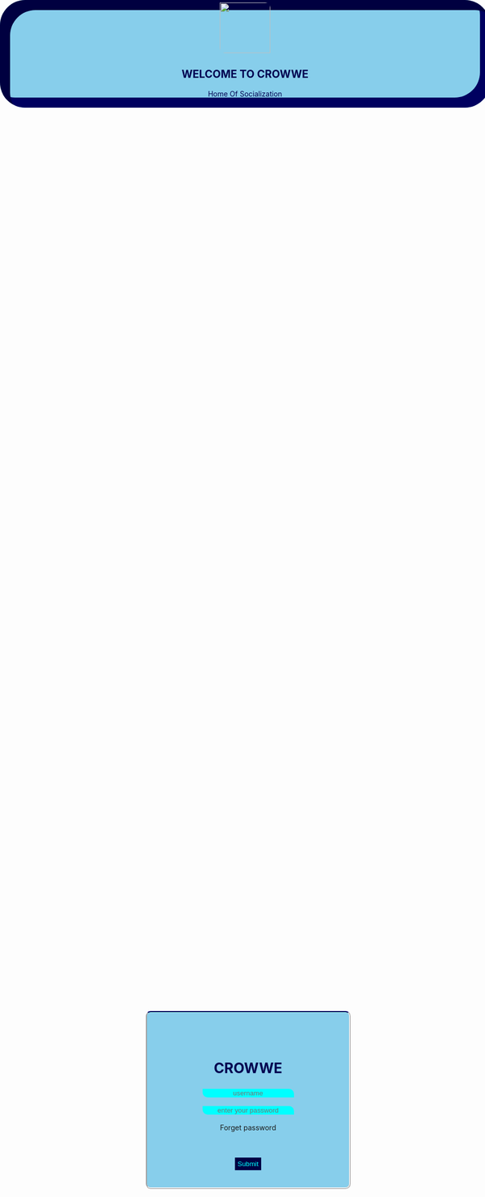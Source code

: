 [Uploading login form…]()<html>
    <head>
        <title>login form</title>
        <meta charset="utf-8">
        <meta name="viewport" content="width=device-width ,initial-scale=1.0"> 
        <style>
            header{
                text-align:center;
                background-color:skyblue;
                padding-top:2px;
                padding-bottom :2px;
                position:fixed;
                top:0;
                left:0;
                width:100%;
                border-radius: 50px  50px;
                box-shadow:inset 20px 20px 0px #000040 , inset -20px -20px 0px #000060;
                color:#000050;
                padding: 5px;
                border-style: none;
            }
            .container{
                background-color:skyblue;
                position: absolute;
                margin: 0;
                top: 50%;
                left: 30%;
                padding-top: 50px;
                border-top: 2px solid #000050;
                width: 400px;
                border-style: ridge;
                border-radius: 10px;
            }
            img{
                size: 600px;
                height: 100px;
                border-radius:0 10px;
                float:bottom;
            }
            h1{
                background-color:background-color:rgb(0, 0, 68);
                color:aqua;
                padding: 5px;
                border-style: none;;
                color:#000050;
                border-radius: 0 10px;
                text-shadow: 3cap;
                       }
                       button{
                        background-color:rgb(0, 0, 68);
                        color:aqua;
                        padding: 5px;
                        border-style: none;
                        cursor: pointer;
                       }
                       input{
                        border-style: none;
                        background-color: aqua;
                        color:rgb(0, 0, 65);
                        border-radius: 0 10px;
                        text-align: center;
                       }
                       input:hover{
                        background-color:aqua;
                        color: rgb(0, 0, 83);
                        padding: 15px;
                        transition: 1s;
                       }
                       button:hover{
                        background-color:aqua;
                        color:rgb(0, 0, 70);
                        padding: 10px;
                        border-style: none;
                        border-radius: 0 10px;
                        transition: 1s;
                        cursor: pointer;
                       }
        </style>
        <link rel="stylesheet" href="file:///home/yazeed/Desktop/WEB/font%20-6/css/all.min.css">
    </head>
    <body style="background:url('file:///home/yazeed/Desktop/WEB/image/wall.png');">
        <header>
            <img src="/home/yazeed/Desktop/WEB/image/crowwe.png">
            <h2>WELCOME TO CROWWE</h2>
            <p>Home Of Socialization</p>
        </header>
        <div class="container">
                <h1 align='center'>CROWWE</h1>
                <center>
        <div class="form">
        <i class="fa-sharp fa-solid fa-user-plus"></i>
        <input type="text" name="name" placeholder="username">
        <br><br>
        <i class="fa-sharp fa-solid fa-lock"></i>
        <input type="password" name="password" placeholder="enter your password">
        <br><br>
        <a>Forget password</a><br><i class="fa-solid fa-square-xmark fa-beat"></i>
        <br>
        <br><br>
        <button>Submit <i class="fa-solid fa-check fa-bounce"></i></button></center>
        <br><br>
        </div>
        </div>
    </body>
</html>
